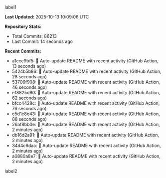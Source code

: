 
label1 
<!-- ACTIVITY_START -->
**Last Updated:** 2025-10-13 10:09:06 UTC

**Repository Stats:**
- Total Commits: 86213
- Last Commit: 14 seconds ago

**Recent Commits:**
- a1ece9bf5: 🤖 Auto-update README with recent activity (GitHub Action, 13 seconds ago)
- 5424b5b86: 🤖 Auto-update README with recent activity (GitHub Action, 28 seconds ago)
- 53706f908: 🤖 Auto-update README with recent activity (GitHub Action, 46 seconds ago)
- ef8825d80: 🤖 Auto-update README with recent activity (GitHub Action, 62 seconds ago)
- bfcc4428c: 🤖 Auto-update README with recent activity (GitHub Action, 76 seconds ago)
- c5d1c8e43: 🤖 Auto-update README with recent activity (GitHub Action, 88 seconds ago)
- 26af8bb0e: 🤖 Auto-update README with recent activity (GitHub Action, 2 minutes ago)
- db16d2a91: 🤖 Auto-update README with recent activity (GitHub Action, 2 minutes ago)
- 34d4c6daa: 🤖 Auto-update README with recent activity (GitHub Action, 2 minutes ago)
- a0880a8e7: 🤖 Auto-update README with recent activity (GitHub Action, 2 minutes ago)
<!-- ACTIVITY_END -->

label2
